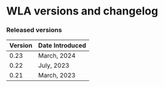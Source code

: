 # WLA versions and changelog

### Released versions <a href="#available-graph-api-versions" id="available-graph-api-versions"></a>

| Version | Date Introduced |
| ------- | --------------- |
| 0.23    | March, 2024     |
| 0.22    | July, 2023      |
| 0.21    | March, 2023     |

